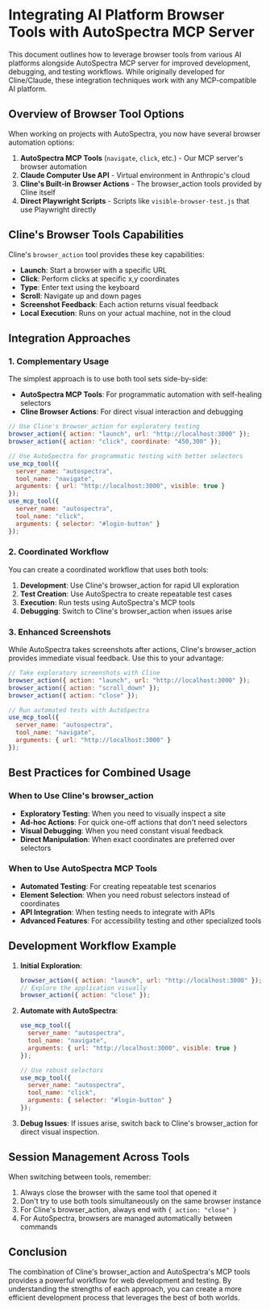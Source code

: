 # Integrating AI Platform Browser Tools with AutoSpectra MCP Server

This document outlines how to leverage browser tools from various AI platforms alongside AutoSpectra MCP server for improved development, debugging, and testing workflows. While originally developed for Cline/Claude, these integration techniques work with any MCP-compatible AI platform.

## Overview of Browser Tool Options

When working on projects with AutoSpectra, you now have several browser automation options:

1. **AutoSpectra MCP Tools** (`navigate`, `click`, etc.) - Our MCP server's browser automation
2. **Claude Computer Use API** - Virtual environment in Anthropic's cloud
3. **Cline's Built-in Browser Actions** - The browser_action tools provided by Cline itself
4. **Direct Playwright Scripts** - Scripts like `visible-browser-test.js` that use Playwright directly

## Cline's Browser Tools Capabilities

Cline's `browser_action` tool provides these key capabilities:

- **Launch**: Start a browser with a specific URL
- **Click**: Perform clicks at specific x,y coordinates
- **Type**: Enter text using the keyboard
- **Scroll**: Navigate up and down pages
- **Screenshot Feedback**: Each action returns visual feedback
- **Local Execution**: Runs on your actual machine, not in the cloud

## Integration Approaches

### 1. Complementary Usage

The simplest approach is to use both tool sets side-by-side:

- **AutoSpectra MCP Tools**: For programmatic automation with self-healing selectors
- **Cline Browser Actions**: For direct visual interaction and debugging

```javascript
// Use Cline's browser_action for exploratory testing
browser_action({ action: "launch", url: "http://localhost:3000" });
browser_action({ action: "click", coordinate: "450,300" });

// Use AutoSpectra for programmatic testing with better selectors
use_mcp_tool({
  server_name: "autospectra",
  tool_name: "navigate",
  arguments: { url: "http://localhost:3000", visible: true }
});
use_mcp_tool({
  server_name: "autospectra",
  tool_name: "click", 
  arguments: { selector: "#login-button" }
});
```

### 2. Coordinated Workflow

You can create a coordinated workflow that uses both tools:

1. **Development**: Use Cline's browser_action for rapid UI exploration
2. **Test Creation**: Use AutoSpectra to create repeatable test cases
3. **Execution**: Run tests using AutoSpectra's MCP tools
4. **Debugging**: Switch to Cline's browser_action when issues arise

### 3. Enhanced Screenshots

While AutoSpectra takes screenshots after actions, Cline's browser_action provides immediate visual feedback. Use this to your advantage:

```javascript
// Take exploratory screenshots with Cline
browser_action({ action: "launch", url: "http://localhost:3000" });
browser_action({ action: "scroll_down" });
browser_action({ action: "close" });

// Run automated tests with AutoSpectra
use_mcp_tool({
  server_name: "autospectra",
  tool_name: "navigate",
  arguments: { url: "http://localhost:3000" }
});
```

## Best Practices for Combined Usage

### When to Use Cline's browser_action

- **Exploratory Testing**: When you need to visually inspect a site
- **Ad-hoc Actions**: For quick one-off actions that don't need selectors
- **Visual Debugging**: When you need constant visual feedback
- **Direct Manipulation**: When exact coordinates are preferred over selectors

### When to Use AutoSpectra MCP Tools

- **Automated Testing**: For creating repeatable test scenarios
- **Element Selection**: When you need robust selectors instead of coordinates
- **API Integration**: When testing needs to integrate with APIs
- **Advanced Features**: For accessibility testing and other specialized tools

## Development Workflow Example

1. **Initial Exploration**:
   ```javascript
   browser_action({ action: "launch", url: "http://localhost:3000" });
   // Explore the application visually
   browser_action({ action: "close" });
   ```

2. **Automate with AutoSpectra**:
   ```javascript
   use_mcp_tool({
     server_name: "autospectra",
     tool_name: "navigate",
     arguments: { url: "http://localhost:3000", visible: true }
   });
   
   // Use robust selectors
   use_mcp_tool({
     server_name: "autospectra",
     tool_name: "click",
     arguments: { selector: "#login-button" }
   });
   ```

3. **Debug Issues**:
   If issues arise, switch back to Cline's browser_action for direct visual inspection.

## Session Management Across Tools

When switching between tools, remember:

1. Always close the browser with the same tool that opened it
2. Don't try to use both tools simultaneously on the same browser instance
3. For Cline's browser_action, always end with `{ action: "close" }`
4. For AutoSpectra, browsers are managed automatically between commands

## Conclusion

The combination of Cline's browser_action and AutoSpectra's MCP tools provides a powerful workflow for web development and testing. By understanding the strengths of each approach, you can create a more efficient development process that leverages the best of both worlds.
